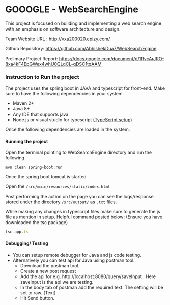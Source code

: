 # GOOOGLE - WebSearchEngine
This project is focused on building and implementing a web search engine with an emphasis on software architecture and design.


Team Website URL : http://vxa200020.epizy.com/ 


Github Repository: https://github.com/AbhishekDua7/WebSearchEngine


Prelimary Project Report: https://docs.google.com/document/d/1RvcArJRO-8xa4kF4EpGWex4whU0QLqCL-qDSC1tqAAM

### Instruction to Run the project

The project uses the spring boot in JAVA and typescript for front-end. 
Make sure to have the following dependencies in your system
- Maven 2+
- Java 8+
- Any IDE that supports java 
- Node.js or visual studio for typescript [(TypeScript setup)](https://www.typescriptlang.org/download)

Once the following dependencies are loaded in the system.

#### Running the project

Open the terminal pointing to WebSearchEngine directory and run the following
```mvn
mvn clean spring-boot:run
```

Once the spring boot tomcat is started

Open the `/src/main/resources/static/index.html`

Post performing the action on the page you can see the logs/response stored under the directory
`/src/output/` as `.txt` files.

While making any changes in typescript files make sure to generate the js file as mention in setup.
Helpful command posted below: (Ensure you have downloaded the tsc package)

```typescript 
tsc app.ts
```

#### Debugging/ Testing
- You can setup remote debugger for Java and js code testing.
- Alternatively you can test api for Java using postman tool. 
  - Download the postman tool.
  - Create a new post request
  - Add the api for e.g. http://localhost:8080/query/saveInput  . Here saveInput is the api we are testing.
  - In the body tab of postman add the required text. The setting will be set to raw. (Text)
  - Hit Send button.



